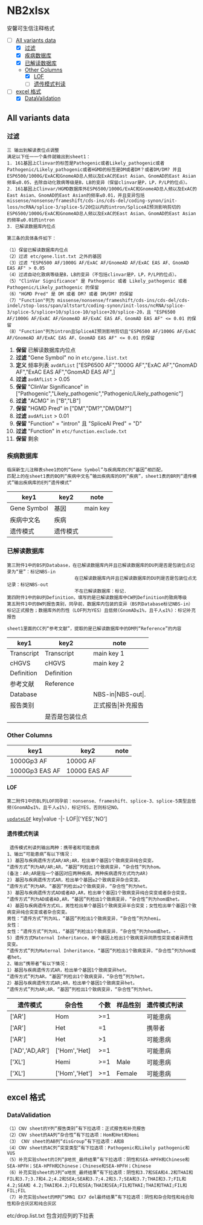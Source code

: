 # NB2xlsx
安馨可生信注释格式

- [ ] [All variants data](#all-variants-data)
  * [x] [过滤](#过滤)
  * [x] [疾病数据库](#疾病数据库)
  * [x] [已解读数据库](#已解读数据库)
  * [Other Columns](#other-columns)
    - [x] [LOF](#lof)
    - [ ] [遗传模式判读](#遗传模式判读)
- [ ] [excel 格式](#excel-格式)
  * [x] [DataValidation](#datavalidation)

## All variants data

### 过滤
```
三 输出到解读表位点调整
满足以下任一一个条件就输出到sheet1：
1. 161基因上Clinvar的标签是Pathogenic或者Likely_pathogenic或者Pathogenic/Likely_pathogenic或者HGMD的标签是DM或者DM？或者DM/DM? 并且ESP6500/1000G/ExAC和GnomeAD总人频以及ExAC的East Asian、GnomAD的East Asian频率≤0.05，去除自动化致病等级是B，LB的变异（保留clinvar是P，LP，P/LP的位点）。
2. 161基因上Clinvar/HGMD数据库外ESP6500/1000G/ExAC和GnomeAD总人频以及ExAC的East Asian、GnomAD的East Asian的频率≤0.01，并且变异包括missense/nonsense/frameshift/cds-ins/cds-del/coding-synon/init-loss/ncRNA/splice-3/splice-5/20位以内的intron/SpliceAI预测影响剪切的ESP6500/1000G/ExAC和GnomeAD总人频以及ExAC的East Asian、GnomAD的East Asian的频率≤0.01的intron
3. 已解读数据库内位点
```
```
第三条的具体条件如下：

（1）保留已解读数据库内位点
（2）过滤 etc/gene.list.txt 之外的基因
（3）过滤 "ESP6500 AF/1000G AF/ExAC AF/GnomeAD AF/ExAC EAS AF、GnomAD EAS AF" > 0.05
（4）过滤自动化致病等级是B，LB的变异（不包括clinvar是P，LP，P/LP的位点）。
（5）"ClinVar Significance" 是 Pathogenic 或者 Likely_pathogenic 或者 Pathogenic/Likely_pathogenic 的保留
（6）"HGMD Pred" 是 DM 或者 DM? 或者 DM/DM? 的保留
（7）"Function"列为 missense/nonsense/frameshift/cds-ins/cds-del/cds-indel/stop-loss/span/altstart/coding-synon/init-loss/ncRNA/splice-3/splice-5/splice+10/splice-10/splice+20/splice-20，且 "ESP6500 AF/1000G AF/ExAC AF/GnomeAD AF/ExAC EAS AF、GnomAD EAS AF" <= 0.01 的保留
（8）"Function"列为intron且SpliceAI预测影响剪切且"ESP6500 AF/1000G AF/ExAC AF/GnomeAD AF/ExAC EAS AF、GnomAD EAS AF" <= 0.01 的保留
```
1.  **保留** 已解读数据库内位点
2.  **过滤** "Gene Symbol" no in `etc/gene.list.txt`
3.  **定义** 频率列表 `avdAfList` ["ESP6500 AF","1000G AF","ExAC AF","GnomAD AF","ExAC EAS AF","GnomAD EAS AF",]
4.  **过滤** `avdAfList` > 0.05
5.  **保留** "ClinVar Significance" in ["Pathogenic","Likely_pathogenic","Pathogenic/Likely_pathogenic"]
6.  **过滤** "ACMG" in ["B","LB"]
7.  **保留** "HGMD Pred" in ["DM","DM?","DM/DM?"]
8.  **过滤** `avdAfList` > 0.01
9.  **保留** "Function" = "intron" 且 "SpliceAI Pred" = "D"
10. **过滤** "Function" in `etc/function.exclude.txt`
11. **保留** 剩余

### 疾病数据库
```
临床新生儿注释表shee1的Q列“Gene Symbol”与疾病库的C列“基因”相匹配，
匹配上的在sheet1表的BQ列“疾病中文名”输出疾病库的D列“疾病”，sheet1表的BR列“遗传模式”输出疾病库的E列“遗传模式”
```
key1|key2|note
-|-|-
Gene Symbol|基因|main key
疾病中文名|疾病|
遗传模式|遗传模式|

### 已解读数据库
```
第三附件1中的BS列Database，在已解读数据库内并且已解读数据库的DU列是否是包装位点记录为“是”：标记NBS-in
                         在已解读数据库内并且已解读数据库的DU列是否是包装位点无记录：标记NBS-out
                         不在已解读数据库：标记.
第四附件1中的BU列Definition，填写的是已解读数据库中CW列Definition的致病等级
第五附件1中的BW列报告类别，同孕前，数据库内包装的变异（BS列Database标记NBS-in）标记正式报告；数据库外的烈性（LOF列为YES）且低频(GnomAD≤1%，且千人≤1%)：标记补充报告
```
```
sheet1里面的CC列“参考文献”，提取的是已解读数据库中的DM列“Reference”的内容
```

key1|key2|note
-|-|-
Transcript|Transcript|main key 1
cHGVS|cHGVS|main key 2
Definition|Definition|
参考文献|Reference|
Database||NBS-in\|NBS-out\|.
报告类别||正式报告\|补充报告
||是否是包装位点|

### Other Columns
key1|key2|note
-|-|-
1000Gp3 AF|1000G AF|
1000Gp3 EAS AF|1000G EAS AF|
#### LOF
```
第二附件1中的BL列LOF同孕前：nonsense、frameshift、splice-3、splice-5类型且低频(GnomAD≤1%，且千人≤1%)，标记YES，否则标记NO。
```
[`updateLOF`](../367051a760349aac7a4b236ca081340d086c10bd/main.go#L361)
key|value
-|-
LOF|['YES','NO']
#### 遗传模式判读
```
 遗传模式判读列输出两种：携带者和可能患病
1、输出“可能患病”有以下情况：
1) 基因与疾病遗传方式AR/AR;AR，检出单个基因1个致病变异纯合突变。
“遗传方式”列为AR/AR;AR，“基因”列检出1个致病变异，“杂合性”列为hom。
(备注：AR;AR是指一个基因对应两种疾病，两种疾病遗传方式均为AR)
2) 基因与疾病遗传方式AR，检出单个基因≥2个致病变异杂合突变。
“遗传方式”列为AR，“基因”列检出≥2个致病变异，“杂合性”列为het。
3) 基因与疾病遗传方式AD或者AD,AR，检出单个基因1个致病变异纯合突变或者杂合突变。
“遗传方式”列为AD或者AD,AR，“基因”列检出1个致病变异，“杂合性”列为hom或het。
4) 基因与疾病遗传方式XL，男性检出单个基因1个致病变异半合突变；女性检出单个基因1个致病变异纯合突变或者杂合突变。
男性：“遗传方式”列为XL，“基因”列检出1个致病变异，“杂合性”列为hemi。
女性：
女性：“遗传方式”列为XL，“基因”列检出1个致病变异，“杂合性”列为hom或het。-
5) 遗传方式Maternal Inheritance，单个基因上检出1个致病变异同质性突变或者异质性突变。
“遗传方式”列为Maternal Inheritance，“基因”列检出1个致病变异，“杂合性”列为hom或者het。
2、输出“携带者”有以下情况：
1）基因与疾病遗传方式AR，检出单个基因1个致病变异het。
“遗传方式”列为AR，“基因”列检出1个致病变异，“杂合性”列为het。
2）基因与疾病遗传方式AR;AR，检出单个基因1个致病变异het。
“遗传方式”列为AR;AR，“基因”列检出1个致病变异，“杂合性”列为het。
```

遗传模式|杂合性|个数|样品性别|遗传模式判读
-|-|-|-|-
['AR']|Hom|>=1||可能患病
['AR']|Het|=1||携带者
['AR']|Het|>1||可能患病
['AD','AD,AR']|['Hom','Het]|>=1||可能患病
['XL']|Hemi|>=1|Male|可能患病
['XL']|['Hom','Het']|>=1|Female|可能患病

## excel 格式
### DataValidation
```
（1）CNV sheet的Y列“报告类别”有下拉选项：正式报告和补充报告
（2）CNV sheet的AA列“杂合性”有下拉选项：Hom和Het和Hemi
（3） CNV sheet的AB列“disGroup”有下拉选项：A和B
（4）CNV sheet的AC列”突变类型”有下拉选项：Pathogenic和Likely pathogenic和VUS
（5）补充实验sheet的I列“β地贫_最终结果”有下拉选项：阴性和SEA-HPFH和Chinese和SEA-HPFH；SEA-HPFH和Chinese；Chinese和SEA-HPFH；Chinese
（6）补充实验sheet的J列“α地贫_最终结果”有下拉选项：阴性和3.7和SEA和4.2和THAI和FIL和3.7;3.7和4.2;4.2和SEA;SEA和3.7;4.2和3.7;SEA和3.7;THAI和3.7;FIL和4.2;SEA和 4.2;THAI和4.2;FIL和SEA;THAI和SEA;FIL和THAI;THAI和THAI;FIL和FIL;FIL
（7）补充实验sheet的M列“SMN1 EX7 del最终结果”有下拉选项：阴性和杂合阳性和纯合阳性和杂合灰区和纯合灰区
```
etc/drop.list.txt 包含对应列的下拉表

